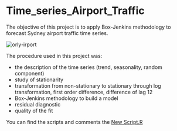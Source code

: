 # Time_series_Airport_Traffic

The objective of this project is to apply Box-Jenkins methodology to forecast Sydney airport traffic time series.

![orly-irport](https://user-images.githubusercontent.com/77848994/130051358-50ea506d-71a7-4153-b744-b399757b905b.jpg)

The procedure used in this project was:
- the description of the time series (trend, seasonality, random component)
- study of stationarity
- transformation from non-stationary to stationary through log transformation, first order difference, difference of lag 12
- Box-Jenkins methodology to build a model
- residual diagnostic
- quality of the fit

You can find the scripts and comments the [New Script.R](https://github.com/maevamecker/Time_series_Airport_Traffic/blob/master/New%20script.R)
